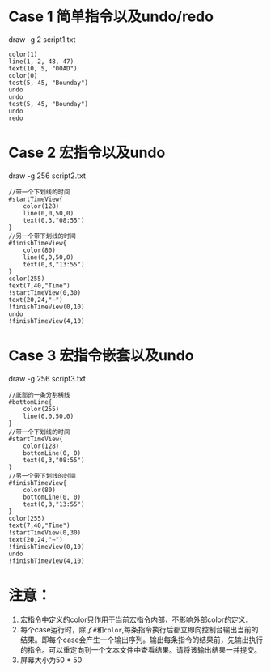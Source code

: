 # Case 1 简单指令以及undo/redo 

draw -g 2 script1.txt
```
color(1)
line(1, 2, 48, 47)
text(10, 5, "OOAD")
color(0)
test(5, 45, "Bounday")
undo
undo
test(5, 45, "Bounday")
undo
redo
```

# Case 2 宏指令以及undo
draw -g 256 script2.txt

```
//带一个下划线的时间
#startTimeView{
    color(128)
    line(0,0,50,0)
    text(0,3,"08:55")    
}
//另一个带下划线的时间
#finishTimeView{
    color(80)
    line(0,0,50,0)
    text(0,3,"13:55")    
}
color(255)
text(7,40,"Time")
!startTimeView(0,30)
text(20,24,"~")
!finishTimeView(0,10)
undo
!finishTimeView(4,10)
```

# Case 3 宏指令嵌套以及undo
draw -g 256 script3.txt
```
//底部的一条分割横线
#bottomLine{
    color(255)
    line(0,0,50,0)
}
//带一个下划线的时间
#startTimeView{
    color(128)
    bottomLine(0, 0)
    text(0,3,"08:55")    
}
//另一个带下划线的时间
#finishTimeView{
    color(80)
    bottomLine(0, 0)
    text(0,3,"13:55")    
}
color(255)
text(7,40,"Time")
!startTimeView(0,30)
text(20,24,"~")
!finishTimeView(0,10)
undo
!finishTimeView(4,10)
```

# 注意：
1. 宏指令中定义的color只作用于当前宏指令内部，不影响外部color的定义.
2. 每个case运行时，除了`#`和`color`,每条指令执行后都立即向控制台输出当前的结果。即每个case会产生一个输出序列。输出每条指令的结果前，先输出执行的指令。可以重定向到一个文本文件中查看结果。请将该输出结果一并提交。
3. 屏幕大小为50 * 50